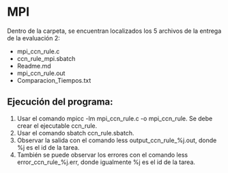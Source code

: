# MPI

Dentro de la carpeta, se encuentran localizados los 5 archivos de la entrega de la evaluación 2:

- mpi_ccn_rule.c
- ccn_rule_mpi.sbatch
- Readme.md
- mpi_ccn_rule.out
- Comparacion_Tiempos.txt

## Ejecución del programa:
1. Usar el comando mpicc -lm mpi_ccn_rule.c -o mpi_ccn_rule. Se debe crear el ejecutable ccn_rule.
2. Usar el comando sbatch ccn_rule.sbatch.
3. Observar la salida con el comando less output_ccn_rule_%j.out, donde %j es el id de la tarea.
4. También se puede observar los errores con el comando less error_ccn_rule_%j.err, donde igualmente %j es el id de la tarea.

